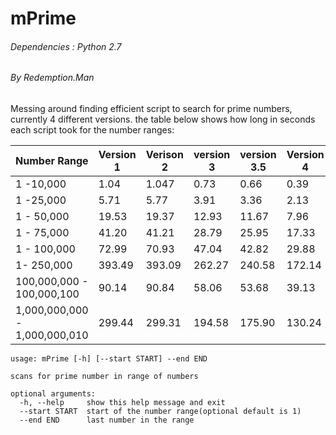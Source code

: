 # mPrime
###### Dependencies : Python 2.7
###### By Redemption.Man
Messing around finding efficient script to search for prime numbers, currently 4 different versions. the table below shows how long in seconds each script took for the number ranges:


|Number Range                 |Version 1 |Verison 2 |version 3 |version 3.5 |Version 4  |
|-----------------------------|----------|----------|----------|------------|-----------|
|1 -10,000                    |1.04      |1.047     |0.73      |0.66        |0.39       |
|1 -25,000                    |5.71      |5.77      |3.91      |3.36        |2.13       |
|1 - 50,000                   |19.53     |19.37     |12.93     |11.67       |7.96       |
|1 - 75,000                   |41.20     |41.21     |28.79     |25.95       |17.33      |
|1 - 100,000                  |72.99     |70.93     |47.04     |42.82       |29.88      |
|1- 250,000                   |393.49    |393.09    |262.27    |240.58      |172.14     |
|100,000,000 -  100,000,100   |90.14     |90.84     |58.06     |53.68       |39.13      |
|1,000,000,000 - 1,000,000,010|299.44    |299.31    |194.58    |175.90      |130.24     |


```
usage: mPrime [-h] [--start START] --end END

scans for prime number in range of numbers

optional arguments:
  -h, --help     show this help message and exit
  --start START  start of the number range(optional default is 1)
  --end END      last number in the range
  ```
